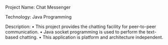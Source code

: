 Project Name: Chat Messenger

Technology: Java Programming

Description: 
• This project provides the chatting facility for peer-to-peer communication.
• Java socket programming is used to perform the text-based chatting.
• This application is platform and architecture independent.

